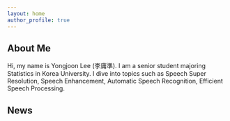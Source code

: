 ```yaml
---
layout: home
author_profile: true
---
```


## About Me

Hi, my name is Yongjoon Lee (李庸準). I am a senior student majoring Statistics in Korea University. I dive into topics such as Speech Super Resolution, Speech Enhancement, Automatic Speech Recognition, Efficient Speech Processing.


## News
